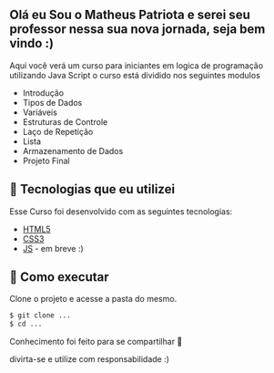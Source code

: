 ## Olá eu Sou o Matheus Patriota e serei seu professor nessa sua nova jornada, seja bem vindo :)

Aqui você verá um curso para iniciantes em logica de programação utilizando Java Script
o curso está dividido nos seguintes modulos

- Introdução
- Tipos de Dados
- Variáveis
- Estruturas de Controle
- Laço de Repetição
- Lista
- Armazenamento de Dados
- Projeto Final

## 🧪 Tecnologias que eu utilizei

Esse Curso foi desenvolvido com as seguintes tecnologias:
- [HTML5](https://www.w3.org/html/)
- [CSS3](https://www.w3.org/Style/CSS/Overview.en.html)
- [JS](https://www.javascript.com/) - em breve :)

## 🚀 Como executar

Clone o projeto e acesse a pasta do mesmo.

```bash
$ git clone ...
$ cd ...
```
Conhecimento foi feito para se compartilhar 🚀

divirta-se e utilize com responsabilidade :)